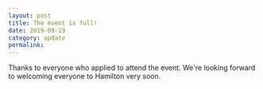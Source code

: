 ```yaml
---
layout: post
title: The event is full!
date: 2019-09-19
category: update
permalink:
---
```


Thanks to everyone who applied to attend the event. We're looking forward to welcoming everyone to Hamilton very soon.
